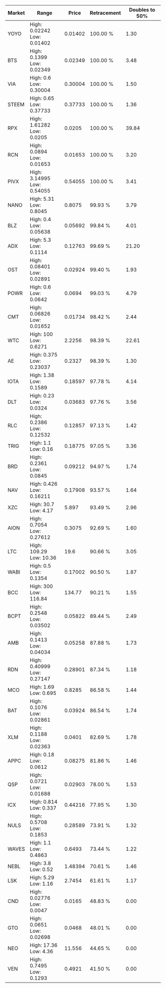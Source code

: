 | Market | Range | Price| Retracement | Doubles to 50% |
| --- | --- | --- | --- | --- |
| YOYO | High: 0.02242<br />Low: 0.01402 | 0.01402 | 100.00 % | 1.30 |
| BTS | High: 0.1399<br />Low: 0.02349 | 0.02349 | 100.00 % | 3.48 |
| VIA | High: 0.6<br />Low: 0.30004 | 0.30004 | 100.00 % | 1.50 |
| STEEM | High: 0.65<br />Low: 0.37733 | 0.37733 | 100.00 % | 1.36 |
| RPX | High: 1.61282<br />Low: 0.0205 | 0.0205 | 100.00 % | 39.84 |
| RCN | High: 0.0894<br />Low: 0.01653 | 0.01653 | 100.00 % | 3.20 |
| PIVX | High: 3.14995<br />Low: 0.54055 | 0.54055 | 100.00 % | 3.41 |
| NANO | High: 5.31<br />Low: 0.8045 | 0.8075 | 99.93 % | 3.79 |
| BLZ | High: 0.4<br />Low: 0.05638 | 0.05692 | 99.84 % | 4.01 |
| ADX | High: 5.3<br />Low: 0.1114 | 0.12763 | 99.69 % | 21.20 |
| OST | High: 0.08401<br />Low: 0.02891 | 0.02924 | 99.40 % | 1.93 |
| POWR | High: 0.6<br />Low: 0.0642 | 0.0694 | 99.03 % | 4.79 |
| CMT | High: 0.06826<br />Low: 0.01652 | 0.01734 | 98.42 % | 2.44 |
| WTC | High: 100<br />Low: 0.6271 | 2.2256 | 98.39 % | 22.61 |
| AE | High: 0.375<br />Low: 0.23037 | 0.2327 | 98.39 % | 1.30 |
| IOTA | High: 1.38<br />Low: 0.1589 | 0.18597 | 97.78 % | 4.14 |
| DLT | High: 0.23<br />Low: 0.0324 | 0.03683 | 97.76 % | 3.56 |
| RLC | High: 0.2386<br />Low: 0.12532 | 0.12857 | 97.13 % | 1.42 |
| TRIG | High: 1.1<br />Low: 0.16 | 0.18775 | 97.05 % | 3.36 |
| BRD | High: 0.2361<br />Low: 0.0845 | 0.09212 | 94.97 % | 1.74 |
| NAV | High: 0.426<br />Low: 0.16211 | 0.17908 | 93.57 % | 1.64 |
| XZC | High: 30.7<br />Low: 4.17 | 5.897 | 93.49 % | 2.96 |
| AION | High: 0.7054<br />Low: 0.27612 | 0.3075 | 92.69 % | 1.60 |
| LTC | High: 109.29<br />Low: 10.36 | 19.6 | 90.66 % | 3.05 |
| WABI | High: 0.5<br />Low: 0.1354 | 0.17002 | 90.50 % | 1.87 |
| BCC | High: 300<br />Low: 116.84 | 134.77 | 90.21 % | 1.55 |
| BCPT | High: 0.2548<br />Low: 0.03502 | 0.05822 | 89.44 % | 2.49 |
| AMB | High: 0.1413<br />Low: 0.04034 | 0.05258 | 87.88 % | 1.73 |
| RDN | High: 0.40999<br />Low: 0.27147 | 0.28901 | 87.34 % | 1.18 |
| MCO | High: 1.69<br />Low: 0.695 | 0.8285 | 86.58 % | 1.44 |
| BAT | High: 0.1076<br />Low: 0.02861 | 0.03924 | 86.54 % | 1.74 |
| XLM | High: 0.1188<br />Low: 0.02363 | 0.0401 | 82.69 % | 1.78 |
| APPC | High: 0.18<br />Low: 0.0612 | 0.08275 | 81.86 % | 1.46 |
| QSP | High: 0.0721<br />Low: 0.01688 | 0.02903 | 78.00 % | 1.53 |
| ICX | High: 0.814<br />Low: 0.337 | 0.44216 | 77.95 % | 1.30 |
| NULS | High: 0.5708<br />Low: 0.1853 | 0.28589 | 73.91 % | 1.32 |
| WAVES | High: 1.1<br />Low: 0.4863 | 0.6493 | 73.44 % | 1.22 |
| NEBL | High: 3.8<br />Low: 0.52 | 1.48394 | 70.61 % | 1.46 |
| LSK | High: 5.29<br />Low: 1.16 | 2.7454 | 61.61 % | 1.17 |
| CND | High: 0.02776<br />Low: 0.0047 | 0.0165 | 48.83 % | 0.00 |
| GTO | High: 0.0651<br />Low: 0.02698 | 0.0468 | 48.01 % | 0.00 |
| NEO | High: 17.36<br />Low: 4.36 | 11.556 | 44.65 % | 0.00 |
| VEN | High: 0.7495<br />Low: 0.1293 | 0.4921 | 41.50 % | 0.00 |
